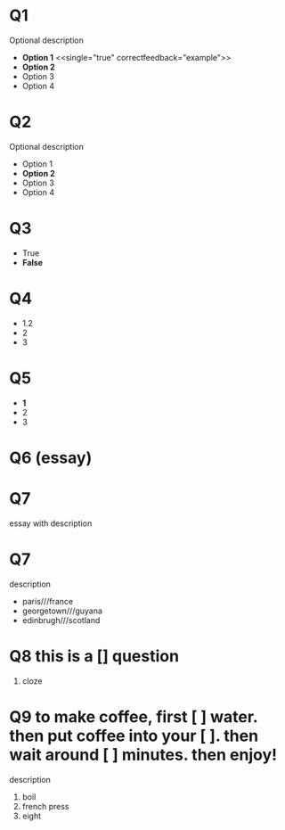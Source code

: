 # Q1
Optional description 

- **Option 1** <<single="true" correctfeedback="example">>
- **Option 2**
- Option 3
- Option 4

# Q2
Optional description 

- Option 1
- **Option 2**
- Option 3
- Option 4


# Q3

- True
- **False**


# Q4

- 1.2
- 2
- 3

# Q5

- **1**
- 2
- 3

# Q6 (essay)


# Q7
essay with description

# Q7
description

- paris///france
- georgetown///guyana
- edinbrugh///scotland

# Q8 this is a [] question

1. cloze


# Q9 to make coffee, first [ ] water. then put coffee into your [ ]. then wait around [ ] minutes. then enjoy!
description

1. boil
2. french press
3. eight